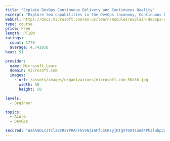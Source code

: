 ```yaml
---
title: "Explain DevOps Continuous Delivery and Continuous Quality"
excerpt: "Explore two capabilities in the DevOps taxonomy, Continuous Delivery and Continuous Quality."
webUrl: https://docs.microsoft.com/en-us/learn/modules/explain-devops-continous-delivery-quality/
type: course
price: Free
length: PT18M
ratings:
  count: 1770
  average: 4.742938
heat: 51

provider:
  name: Microsoft Learn
  domain: microsoft.com
  images:
    - url: /assets/images/organizations/microsoft.com-50x50.jpg
      width: 50
      height: 50

levels:
  - Beginner

topics:
  - Azure
  - DevOps

secured: "WaAheDLcJtCla8zRaYPRAcFkVoNj1AFfJ5CKsyjDTgVT0U4sueA4PkJlubpJdLtgFZvkmuqe0Ib3pSttt1RKAEXKGWAlrmzmagOBkNUPq+JlDjxc0ojbKibITNtZbLk4lGFCOdRCrLQaBBF5zvAIGiKlm04pIDvFUu9lW0KSa/iMaYRQc9GhgWuwTWFNkgcu4b1l0ERDWciS5GMocQzwqr3D/elJPpVlkGe6gY2SBuriTfFbFtqoWvQ3bAtQJuvPCQw4jDnfIaaO5Ww+LqcC4wECKkamhz2YEZg8cYirEP/lsQUFJ3fPKhzifT6fkhpCjc6KgSWg0sTdVFGuMLeyYJIEHTyPyOjkpdI9cQPbQu4yaXzzR49OyeHtdxU9EM84eJ2WvSwjMUXbXQQGkM8yObVhKrSxTX6NZd2it9Z+kZ4=;ef4mxe8BqYRqE9THmLmPIw=="
---
```


